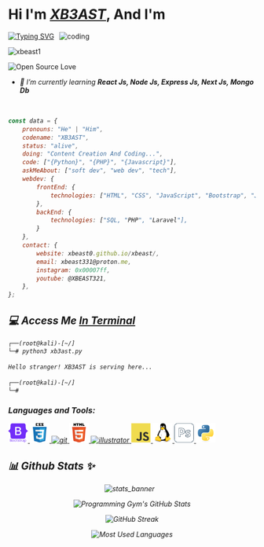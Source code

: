 <h1>Hi I'm <i><a href="https://github.com/XBEAST1" rel="nofollow"><b>XB3AST</b></i></a>, And I'm</h1>

<img align="right" width="400" src="https://mir-s3-cdn-cf.behance.net/project_modules/disp/2bbf3a52005319.5901123c114f4.gif" alt="coding">

<a href="https://git.io/typing-svg"><img src="https://readme-typing-svg.demolab.com?font=Fira+Code&pause=1000&color=EE32F7&background=000000&width=435&lines=A+Cyber+Security+Enthusiast;A+Website+Developer;A+Software+Developer" alt="Typing SVG" /></a>

<p align="left"> <img src="https://komarev.com/ghpvc/?username=xbeast1&label=Profile%20views&color=0e75b6&style=flat" alt="xbeast1" /> </p>
<img src="https://badges.frapsoft.com/os/v1/open-source.svg?v=102" alt="Open Source Love" style="max-width: 100%;"><i>

- 🌱 I’m currently learning **React Js, Node Js, Express Js, Next Js, Mongo Db**
<br>

```javascript
const data = {
    pronouns: "He" | "Him",
    codename: "XB3AST",
    status: "alive",
    doing: "Content Creation And Coding...",
    code: ["{Python}", "{PHP}", "{Javascript}"],
    askMeAbout: ["soft dev", "web dev", "tech"],
    webdev: {
        frontEnd: {
            technologies: ["HTML", "CSS", "JavaScript", "Bootstrap", "JQuery"],
        },
        backEnd: {
            technologies: ["SQL, "PHP", "Laravel"],
        }
    },
    contact: {
        website: xbeast0.github.io/xbeast/,
        email: xbeast331@proton.me,
        instagram: 0x00007ff,
        youtube: @XBEAST321,
    },
};
```
<h2><b>💻 Access Me <a href="https://xbeast0.github.io/XBEAST-Terminal/">In Terminal</a></b></h2>

```
┌──(root@kali)-[~/]
└─# python3 xb3ast.py

Hello stranger! XB3AST is serving here...

┌──(root@kali)-[~/]
└─# 
```

<h3 align="left">Languages and Tools:</h3>
<p align="left"> <a href="https://getbootstrap.com" target="_blank" rel="noreferrer"> <img src="https://raw.githubusercontent.com/devicons/devicon/master/icons/bootstrap/bootstrap-plain-wordmark.svg" alt="bootstrap" width="40" height="40"/> </a> <a href="https://www.w3schools.com/css/" target="_blank" rel="noreferrer"> <img src="https://raw.githubusercontent.com/devicons/devicon/master/icons/css3/css3-original-wordmark.svg" alt="css3" width="40" height="40"/> </a> <a href="https://git-scm.com/" target="_blank" rel="noreferrer"> <img src="https://www.vectorlogo.zone/logos/git-scm/git-scm-icon.svg" alt="git" width="40" height="40"/> </a> <a href="https://www.w3.org/html/" target="_blank" rel="noreferrer"> <img src="https://raw.githubusercontent.com/devicons/devicon/master/icons/html5/html5-original-wordmark.svg" alt="html5" width="40" height="40"/> </a> <a href="https://www.adobe.com/in/products/illustrator.html" target="_blank" rel="noreferrer"> <img src="https://www.vectorlogo.zone/logos/adobe_illustrator/adobe_illustrator-icon.svg" alt="illustrator" width="40" height="40"/> </a> <a href="https://developer.mozilla.org/en-US/docs/Web/JavaScript" target="_blank" rel="noreferrer"> <img src="https://raw.githubusercontent.com/devicons/devicon/master/icons/javascript/javascript-original.svg" alt="javascript" width="40" height="40"/> </a> <a href="https://www.linux.org/" target="_blank" rel="noreferrer"> <img src="https://raw.githubusercontent.com/devicons/devicon/master/icons/linux/linux-original.svg" alt="linux" width="40" height="40"/> </a> <a href="https://www.photoshop.com/en" target="_blank" rel="noreferrer"> <img src="https://raw.githubusercontent.com/devicons/devicon/master/icons/photoshop/photoshop-line.svg" alt="photoshop" width="40" height="40"/> </a> <a href="https://www.python.org" target="_blank" rel="noreferrer"> <img src="https://raw.githubusercontent.com/devicons/devicon/master/icons/python/python-original.svg" alt="python" width="40" height="40"/> </a> </p>

<h2><b> 📊 Github Stats ✨ </b></h2>
<div class="stats" align="center">

<img  alt="stats_banner" height="150px" style="padding-right:10px;" src="https://user-images.githubusercontent.com/78341798/194534778-d662496c-ae00-4e8d-ae9b-b90912054e7f.gif"/>

![Programming Gym's GitHub Stats](https://github-readme-stats.vercel.app/api?username=xbeast1&hide=stars&count_private=true&show_icons=true&theme=algolia&border_radius=20)

![GitHub Streak](https://streak-stats.demolab.com?user=xbeast1&count_private=true&theme=algolia&border_radius=20)

![Most Used Languages](https://github-readme-stats.vercel.app/api/top-langs/?username=xbeast1&layout=compact&show_icons=true&theme=algolia&border_radius=20)
</div>
